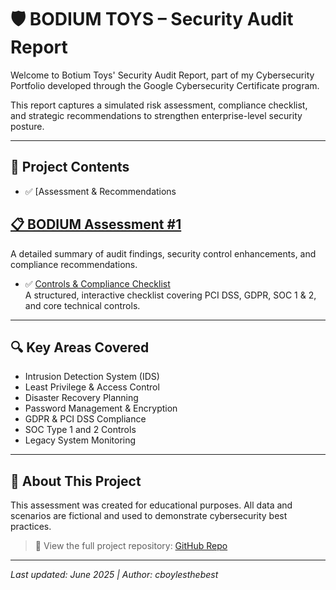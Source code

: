 # 🛡️ BODIUM TOYS – Security Audit Report

Welcome to Botium Toys' Security Audit Report, part of my Cybersecurity Portfolio developed through the Google Cybersecurity Certificate program.

This report captures a simulated risk assessment, compliance checklist, and strategic recommendations to strengthen enterprise-level security posture.

---

## 📁 Project Contents

- ✅ [Assessment & Recommendations
## [📋 BODIUM Assessment #1]([https://github.com/cboylesthebest/supreme-system/blob/main/BODIUM%20Assessment%20Recommendations](https://github.com/cboylesthebest/supreme-system/blob/main/BODIUM%20Assessment%20Recommendations.md))





  A detailed summary of audit findings, security control enhancements, and compliance recommendations.

- ✅ [Controls & Compliance Checklist](./Botium_Security_Checklist.md)  
  A structured, interactive checklist covering PCI DSS, GDPR, SOC 1 & 2, and core technical controls.

---

## 🔍 Key Areas Covered

- Intrusion Detection System (IDS)
- Least Privilege & Access Control
- Disaster Recovery Planning
- Password Management & Encryption
- GDPR & PCI DSS Compliance
- SOC Type 1 and 2 Controls
- Legacy System Monitoring

---

## 📌 About This Project

This assessment was created for educational purposes. All data and scenarios are fictional and used to demonstrate cybersecurity best practices.

> 🔗 View the full project repository: [GitHub Repo](https://github.com/cboylesthebest/supreme-system)

---

*Last updated: June 2025 | Author: cboylesthebest*
